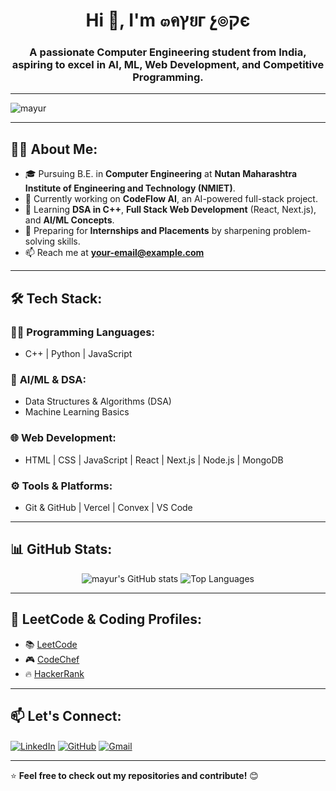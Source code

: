 <h1 align="center">Hi 👋, I'm ๓คץยг չ๏קє</h1>
<h3 align="center">A passionate Computer Engineering student from India, aspiring to excel in AI, ML, Web Development, and Competitive Programming.</h3>

---

<p align="left"> <img src="https://komarev.com/ghpvc/?username=mayur&label=Profile%20Views&color=0e75b6&style=flat" alt="mayur" /> </p>

---

## 🧑‍💻 **About Me:**
- 🎓 Pursuing B.E. in **Computer Engineering** at **Nutan Maharashtra Institute of Engineering and Technology (NMIET)**.
- 🔭 Currently working on **CodeFlow AI**, an AI-powered full-stack project.
- 🌱 Learning **DSA in C++**, **Full Stack Web Development** (React, Next.js), and **AI/ML Concepts**.
- 👀 Preparing for **Internships and Placements** by sharpening problem-solving skills.
- 📫 Reach me at **your-email@example.com**

---

## 🛠️ **Tech Stack:**
### 👨‍💻 **Programming Languages:**
- C++ | Python | JavaScript

### 🧠 **AI/ML & DSA:**
- Data Structures & Algorithms (DSA)
- Machine Learning Basics

### 🌐 **Web Development:**
- HTML | CSS | JavaScript | React | Next.js | Node.js | MongoDB

### ⚙️ **Tools & Platforms:**
- Git & GitHub | Vercel | Convex | VS Code

---

## 📊 **GitHub Stats:**
<p align="center">
  <img src="https://github-readme-stats.vercel.app/api?username=mayur&show_icons=true&theme=radical" alt="mayur's GitHub stats" />
  <img src="https://github-readme-stats.vercel.app/api/top-langs/?username=mayur&layout=compact&theme=radical" alt="Top Languages" />
</p>

---

## 🎯 **LeetCode & Coding Profiles:**
- 📚 [LeetCode](https://leetcode.com/your-profile)
- 🎮 [CodeChef](https://www.codechef.com/users/your-profile)
- 🔥 [HackerRank](https://www.hackerrank.com/your-profile)

---

## 📫 **Let's Connect:**
<p align="left">
<a href="https://www.linkedin.com/in/your-profile" target="blank"><img align="center" src="https://img.icons8.com/color/48/000000/linkedin.png" alt="LinkedIn" /></a>
<a href="https://www.github.com/mayur" target="blank"><img align="center" src="https://img.icons8.com/ios-glyphs/50/github.png" alt="GitHub" /></a>
<a href="mailto:your-email@example.com"><img align="center" src="https://img.icons8.com/fluency/48/gmail.png" alt="Gmail" /></a>
</p>

---

⭐️ **Feel free to check out my repositories and contribute!** 😊

